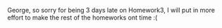 George, so sorry for being 3 days late on Homework3, I will put in more effort to make the rest of the homeworks ont time :( 
